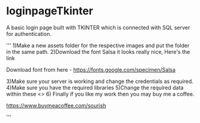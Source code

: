 # loginpageTkinter
A basic login page built with TKINTER which is connected with SQL server for authentication.

'''
1)Make a new assets folder for the respective images and put the folder in the same path.
2)Download the font Salsa it looks really nice, Here's the link

Download font from here - https://fonts.google.com/specimen/Salsa

3)Make sure your server is working and change the credentials as required.
4)Make sure you have the required libraries
5)Change the required data within these <>
6) Finally if you like my work then you may buy me a coffee.

https://www.buymeacoffee.com/sourish

'''

